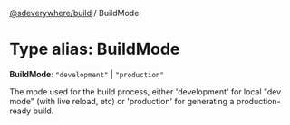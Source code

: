 [@sdeverywhere/build](../index.md) / BuildMode

# Type alias: BuildMode

 **BuildMode**: ``"development"`` \| ``"production"``

The mode used for the build process, either 'development' for local "dev mode"
(with live reload, etc) or 'production' for generating a production-ready build.
